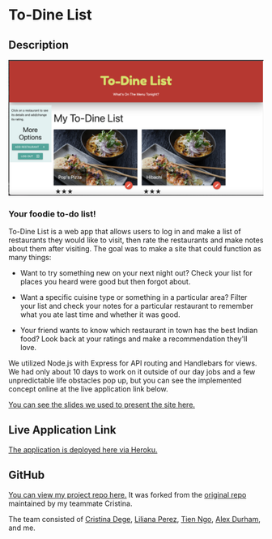 # To-Dine List

## Description

![Home Page View](./public/images/homepage.png)

### Your foodie to-do list!

To-Dine List is a web app that allows users to log in and make a list of restaurants they would like to visit, then rate the restaurants and make notes about them after visiting. The goal was to make a site that could function as many things:

* Want to try something new on your next night out? Check your list for places you heard were good but then forgot about.

* Want a specific cuisine type or something in a particular area? Filter your list and check your notes for a particular restaurant to remember what you ate last time and whether it was good.

* Your friend wants to know which restaurant in town has the best Indian food? Look back at your ratings and make a recommendation they'll love.

We utilized Node.js with Express for API routing and Handlebars for views. We had only about 10 days to work on it outside of our day jobs and a few unpredictable life obstacles pop up, but you can see the implemented concept online at the live application link below.

[You can see the slides we used to present the site here.](https://docs.google.com/presentation/d/1pQNOm6zWVgTBbcgsuXlreUE6HeiNB5q8WpSbZ2Ge-hc/edit?usp=sharing)

## Live Application Link

[The application is deployed here via Heroku.](https://hidden-shelf-57015.herokuapp.com/)

## GitHub

[You can view my project repo here.](https://github.com/bpiper91/to-dine-list) It was forked from the [original repo](https://github.com/crisdege/to-dine-list) maintained by my teammate Cristina.

The team consisted of [Cristina Dege](https://github.com/crisdege), [Liliana Perez](https://github.com/o7lili), [Tien Ngo](https://github.com/Tien24196), [Alex Durham](https://github.com/Alex-Durham), and me.